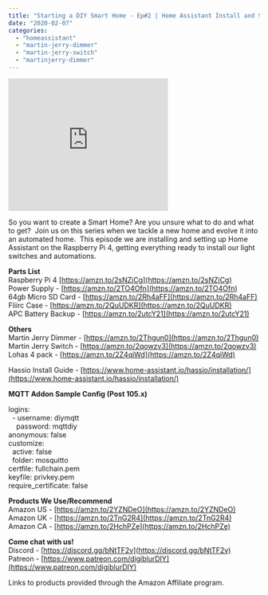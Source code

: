 ```yaml
---
title: "Starting a DIY Smart Home - Ep#2 | Home Assistant Install and Setup"
date: "2020-02-07"
categories: 
  - "homeassistant"
  - "martin-jerry-dimmer"
  - "martin-jerry-switch"
  - "martinjerry-dimmer"
---
```


<iframe allowfullscreen data-thumbnail-src="https://i.ytimg.com/vi/pEcxdEZ8Xt0/0.jpg" frameborder="0" height="266" src="https://www.youtube.com/embed/pEcxdEZ8Xt0?feature=player_embedded" width="320"></iframe>

  
  
So you want to create a Smart Home? Are you unsure what to do and what to get?  Join us on this series when we tackle a new home and evolve it into an automated home.  This episode we are installing and setting up Home Assistant on the Raspberry Pi 4, getting everything ready to install our light switches and automations.  
  
**Parts List**  
Raspberry Pi 4 [https://amzn.to/2sNZjCg](https://amzn.to/2sNZjCg)  
Power Supply - [https://amzn.to/2TO4Ofn](https://amzn.to/2TO4Ofn)  
64gb Micro SD Card - [https://amzn.to/2Rh4aFF](https://amzn.to/2Rh4aFF)  
Fliirc Case - [https://amzn.to/2QuUDKR](https://amzn.to/2QuUDKR)  
APC Battery Backup - [https://amzn.to/2utcY21](https://amzn.to/2utcY21)  
  
**Others**  
Martin Jerry Dimmer - [https://amzn.to/2Thgun0](https://amzn.to/2Thgun0)  
Martin Jerry Switch - [https://amzn.to/2qowzv3](https://amzn.to/2qowzv3)  
Lohas 4 pack - [https://amzn.to/2Z4qiWd](https://amzn.to/2Z4qiWd)  
  
Hassio Install Guide - [https://www.home-assistant.io/hassio/installation/](https://www.home-assistant.io/hassio/installation/)  
  
**MQTT Addon Sample Config (Post 105.x)**  
  
logins:  
  - username: diymqtt  
    password: mqttdiy  
anonymous: false  
customize:  
  active: false  
  folder: mosquitto  
certfile: fullchain.pem  
keyfile: privkey.pem  
require\_certificate: false  
  
  
**Products We Use/Recommend**  
Amazon US - [https://amzn.to/2YZNDeO](https://amzn.to/2YZNDeO)  
Amazon UK - [https://amzn.to/2TnG2R4](https://amzn.to/2TnG2R4)  
Amazon CA - [https://amzn.to/2HchPZe](https://amzn.to/2HchPZe)  
  
**Come chat with us!**  
Discord - [https://discord.gg/bNtTF2v](https://discord.gg/bNtTF2v)  
Patreon - [https://www.patreon.com/digiblurDIY](https://www.patreon.com/digiblurDIY)  
  
Links to products provided through the Amazon Affiliate program.

